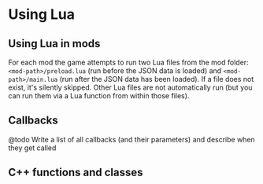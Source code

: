 # Using Lua

## Using Lua in mods

For each mod the game attempts to run two Lua files from the mod folder: `<mod-path>/preload.lua` (run before the JSON data is loaded) and `<mod-path>/main.lua` (run after the JSON data has been loaded). If a file does not exist, it's silently skipped. Other Lua files are not automatically run (but you can run them via a Lua function from within those files).

## Callbacks

@todo Write a list of all callbacks (and their parameters) and describe when they get called

## C++ functions and classes
